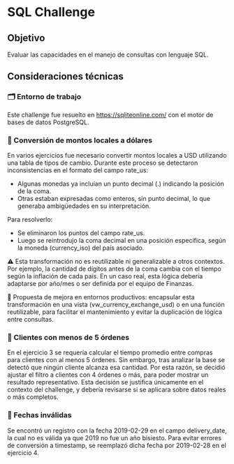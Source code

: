 # SQL Challenge

## Objetivo
Evaluar las capacidades en el manejo de consultas con lenguaje SQL.

## Consideraciones técnicas
### 🗂️ Entorno de trabajo
Este challenge fue resuelto en https://sqliteonline.com/ con el motor de bases de datos PostgreSQL. 

### 💱 Conversión de montos locales a dólares
En varios ejercicios fue necesario convertir montos locales a USD utilizando una tabla de tipos de cambio. Durante este proceso se detectaron inconsistencias en el formato del campo rate_us:
- Algunas monedas ya incluían un punto decimal (.) indicando la posición de la coma.
- Otras estaban expresadas como enteros, sin punto decimal, lo que generaba ambigüedades en su interpretación.

Para resolverlo:
- Se eliminaron los puntos del campo rate_us.
- Luego se reintrodujo la coma decimal en una posición específica, según la moneda (currency_iso) del país asociado.

⚠️ Esta transformación no es reutilizable ni generalizable a otros contextos. Por ejemplo, la cantidad de dígitos antes de la coma cambia con el tiempo según la inflación de cada país.  En un caso real, esta lógica debería adaptarse por año/mes o ser definida por el equipo de Finanzas.

🔁 Propuesta de mejora en entornos productivos: encapsular esta transformación en una vista (vw_currency_exchange_usd) o en una función reutilizable, para facilitar el mantenimiento y evitar la duplicación de lógica entre consultas.

### 👥 Clientes con menos de 5 órdenes
En el ejercicio 3 se requería calcular el tiempo promedio entre compras para clientes con al menos 5 órdenes. Sin embargo, tras analizar la base se detectó que ningún cliente alcanza esa cantidad.
Por esta razón, se decidió ajustar el filtro a clientes con 4 órdenes o más, para poder mostrar un resultado representativo. Esta decisión se justifica únicamente en el contexto del challenge, y debería revisarse si se aplicara sobre datos reales o más completos.

### 📅 Fechas inválidas
Se encontró un registro con la fecha 2019-02-29 en el campo delivery_date, la cual no es válida ya que 2019 no fue un año bisiesto.
Para evitar errores de conversión a timestamp, se reemplazó dicha fecha por 2019-02-28 en el ejercicio 4.
